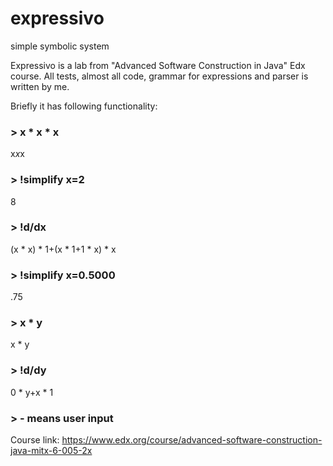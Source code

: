 # expressivo
simple symbolic system

Expressivo is a lab from "Advanced Software Construction in Java" Edx course. All tests, almost all code, grammar for expressions and parser is written by me.

Briefly it has following functionality:
### > x * x * x
x*x*x

### > !simplify x=2
8

### > !d/dx
(x * x) * 1+(x * 1+1 * x) * x

### > !simplify x=0.5000
.75

### > x * y
x * y

### > !d/dy
0 * y+x * 1

### > - means user input

Course link: https://www.edx.org/course/advanced-software-construction-java-mitx-6-005-2x
